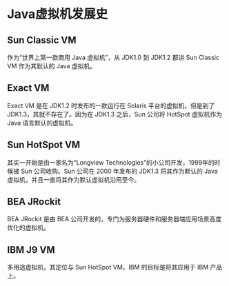 # Java虚拟机发展史

## Sun Classic VM

作为“世界上第一款商用 Java 虚拟机”，从 JDK1.0 到 JDK1.2 都讲 Sun Classic VM 作为其默认的 Java 虚拟机。

## Exact VM

Exact VM 是在 JDK1.2 时发布的一款运行在 Solaris 平台的虚拟机，但是到了 JDK1.3，其就不存在了。因为在 JDK1.3 之后，Sun 公司将 HotSpot 虚拟机作为 Java 语言默认的虚拟机。

## Sun HotSpot VM

其实一开始是由一家名为“Longview Technologies”的小公司开发，1999年的时候被 Sun 公司收购。Sun 公司在 2000 年发布的 JDK1.3 将其作为默认的 Java 虚拟机，并且一直将其作为默认虚拟机沿用至今。

## BEA JRockit

BEA JRockit 是由 BEA 公司开发的，专门为服务器硬件和服务器端应用场景高度优化的虚拟机。

## IBM J9 VM

多用途虚拟机，其定位与 Sun HotSpot VM，IBM 的目标是将其应用于 IBM 产品上。